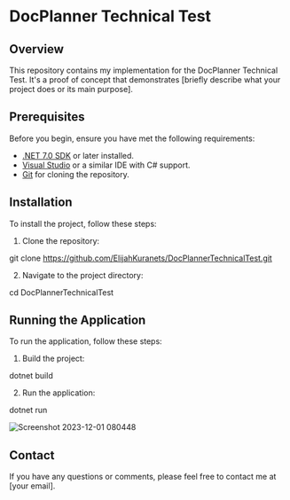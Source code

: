 # DocPlanner Technical Test

## Overview
This repository contains my implementation for the DocPlanner Technical Test. It's a proof of concept that demonstrates [briefly describe what your project does or its main purpose].

## Prerequisites
Before you begin, ensure you have met the following requirements:
- [.NET 7.0 SDK](https://dotnet.microsoft.com/download) or later installed.
- [Visual Studio](https://visualstudio.microsoft.com/) or a similar IDE with C# support.
- [Git](https://git-scm.com/downloads) for cloning the repository.

## Installation
To install the project, follow these steps:

1. Clone the repository:

git clone https://github.com/ElijahKuranets/DocPlannerTechnicalTest.git

2. Navigate to the project directory:

cd DocPlannerTechnicalTest

## Running the Application
To run the application, follow these steps:
1. Build the project:

dotnet build

2. Run the application:

dotnet run 

![Screenshot 2023-12-01 080448](https://github.com/ElijahKuranets/DocPlannerTechnicalTest/assets/25877866/5adde396-5375-44c2-8c09-7b3f10788a76)

## Contact
If you have any questions or comments, please feel free to contact me at [your email].
